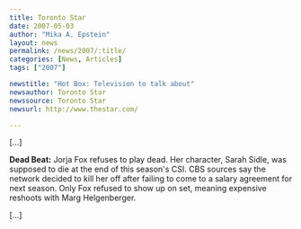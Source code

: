 ```yaml
---
title: Toronto Star 
date: 2007-05-03
author: "Mika A. Epstein"
layout: news
permalink: /news/2007/:title/
categories: [News, Articles]
tags: ["2007"]

newstitle: "Hot Box: Television to talk about"
newsauthor: Toronto Star 
newssource: Toronto Star 
newsurl: http://www.thestar.com/

---
```


[...]

**Dead Beat:** Jorja Fox refuses to play dead. Her character, Sarah Sidle, was supposed to die at the end of this season's CSI. CBS sources say the network decided to kill her off after failing to come to a salary agreement for next season. Only Fox refused to show up on set, meaning expensive reshoots with Marg Helgenberger.

[...]